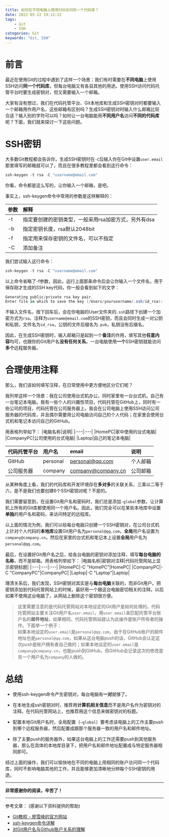```yaml
---
title: 如何在不同电脑上使用SSH访问同一个代码库？
date: 2022-05-22 19:12:22
tags:
    - Git
    - SSH
categories: Git
keywords: "Git, SSH"
---
```

# 前言
最近在使用Git的过程中遇到了这样一个场景：我们有时需要在**不同电脑**上使用SSH访问**同一个代码库**，但每台电脑又有各自其他的用途。使用SSH访问代码托管平台时要生成密钥对，但又需要输入一个邮箱。

大家有没有想过，我们在代码托管平台、Git本地库和生成SSH密钥对时都要输入一个邮箱用作用户名，这些邮箱有区别吗？生成SSH密钥对时输入什么邮箱比较合适？输入别的字符可以吗？如何让一台电脑能用**不同用户名**访问**不同的代码库**呢？下面，我们就来探讨一下这些问题。

# SSH密钥
大多数Git教程都会告诉你，生成SSH密钥时在`-C`后输入你在Git中设置`user.email`那里填写的邮箱就可以了，而且在很多教程里都会看到这行命令：

```powershell
ssh-keygen -t rsa -C "username@email.com"
```

你看，命令都是这么写的，让你输入一个邮箱，是吧。

事实上，ssh-keygen命令中常用的参数是这样解释的：

|参数|解释|
|:---|:---|
|-t|指定要创建的密钥类型，一般采用rsa加密方式，另外有dsa|
|-b|指定密钥长度，rsa默认2048bit|
|-f|指定用来保存密钥的文件名，可以不指定|
|-C|添加备注|

我们尝试输入这行命令：

```powershell
ssh-keygen -t rsa -C "username@email.com"
```

以上命令省略了-f参数，因此，运行上面那条命令后会让你输入一个文件名，用于保存刚才生成的SSH key代码，你一般会看到如下的文字：

```powershell
Generating public/private rsa key pair.
Enter file in which to save the key (/Users/yourusername/.ssh/id_rsa): [Press enter]
```

不输入文件名，按下回车后，会在你电脑的User文件夹的`.ssh`路径下创建一个加密方式为`rsa`、注释为`username@email.com`的SSH密钥，而且会同时生成一对公钥和私钥，文件名为`id_rsa`，公钥的文件后缀名为`.pub`，私钥没有后缀名。

因此，在生成SSH密钥时，输入邮箱只是起到一个**备注**的作用，填写其他**任意内容**均可，也跟你的Git用户名**没有任何关系**。一台电脑使用**一个**SSH密钥就能访问**多个**远程服务器。

# 合理使用注释
那么，我们该如何填写注释，在日常使用中更方便地区分它们呢？

我列举这样一个场景：我在公司使用台式机办公，同时家里有一台台式机，自己有一台笔记本电脑。我有一些个人的兴趣性项目，代码托管在GitHub上，同时有一些公司的项目，代码托管在公司服务器上。我会在公司电脑上使用SSH访问公司服务器的代码库，并且偶尔需要用公司电脑访问自己的个人代码；在家里会使用台式机和笔记本访问自己的GitHub。

用表格列举如下：
|电脑名称|说明|
|:---|:---|
|HomePC|家中使用的台式电脑|
|CompanyPC|公司使用的台式电脑|
|Laptop|自己的笔记本电脑|

|代码托管平台|用户名|email|说明|
|:---|:---|:---|:---|
|GitHub|personal|personal@qq.com|个人邮箱|
|公司服务器|company|company@company.cn|公司邮箱|

从某种角度上看，我们的代码库和开发环境存在**多对多**的关联关系，三乘以二等于六，是不是我们也要创建6个SSH密钥对呢？不是的。

我们需要留意到，在设置Git用户名和密码时，我们总是添加`-global`参数，让计算机上所有的Git库都使用同一个用户名。因此，我们完全可以在某些本地库中设置**单独**的用户名和密码，来访问特定的远程库。

以上面的情况为例，我们可以给每台电脑只创建一个SSH密钥对，在公司台式机上针对个人代码的**本地库**设置Git用户名为`personal@qq.com`，**全局**用户名设置为`company@company.cn`，然后在家里的台式机和笔记本上设置**全局**用户名为`personal@qq.com`。

最后，在设置好Git用户名之后，给各台电脑的密钥对添加注释，填写**每台电脑的名称**，而不是邮箱。用表格列举如下：
|电脑名称|密钥对注释|代码托管网站上显示密钥标题|
|:---|:---|:---|
|HomePC|-C "HomePC"|HomePC|
|CompanyPC|-C "CompanyPC"|CompanyPC|
|Laptop|-C "Laptop"|Laptop|

理清关系后，我们发现，SSH密钥对其实是与**每台电脑**关联的，而非Git用户。把密钥添加到代码托管网站上的时候，最好用一个跟这台电脑密切相关的注释。以后如果不使用这台电脑了，从网站上删除这个密钥很方便。
> 这里需要注意的是代码托管网站对本地设定的Git用户是如何处理的。代码托管网站主要关注Git用户名`user.email`，用`user.email`来匹配托管平台账户名的**邮件地址**，如果相同，代码托管网站就认为此操作是账户所有者的操作。下面举一个例子：  
如果本地设定的`user.email`是`personal@qq.com`，由于在GitHub账户的邮件地址也是`personal@qq.com`，如果从这台电脑push的话，GitHub会认定这次push是账户拥有者自己做的；如果本地设定的`user.email`是`company@company.cn`，也能push到GitHub，但GitHub会记录这次的修改是另一个用户名为`company`的人做的。

# 总结
- 使用ssh-keygen命令产生密钥对，每台电脑有**一对**就够了。

- 在本地生成ssh密钥对时，推荐用**计算机相关信息**而不是用户名作为密钥对的注释。在代码托管网站上，也推荐用这个信息来做密钥对的标题。

- 配置本地Git用户名时，全局配置（`–global`）要考虑该电脑上的工作主要push到哪个远程服务器，然后配置成跟那个服务器一致的用户名和邮件地址。

- 除了主要push的服务器外，如果这台电脑上的工作还需要push到其他服务器，那么在具体的本地库目录下，把用户名和邮件地址配置成与特定服务器相同即可。

经过上面的操作，我们可以愉快地在不同的电脑上用相同的账户访问同一个代码库，同时不影响电脑其他的工作，并且能够更加清晰地分辨每个SSH密钥的用途。

---
**非常感谢你的阅读，辛苦了！**

---
参考文章： (感谢以下资料提供的帮助)
- [Git教程 - 廖雪峰的官方网站](https://www.liaoxuefeng.com/wiki/896043488029600)
- [ssh-keygen命令详解](https://blog.csdn.net/qq_40932679/article/details/117487540)
- [对Git用户名与Github账户关系的理解](https://blog.csdn.net/belongtocode/article/details/100716812)
